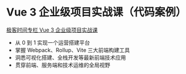 # Vue 3 企业级项目实战课（代码案例）

[极客时间专栏 Vue 3 企业级项目实战课](https://time.geekbang.com/column/intro/100311101)

- 从 0 到 1 实现一个运营搭建平台
- 掌握 Webpack、Rollup、Vite 三大前端构建工具
- 洞悉可视化搭建、全栈开发等最新前端技术应用
- 贯穿前端、服务端和技术运维的全局视野